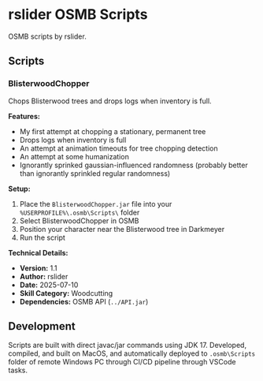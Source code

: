 # rslider OSMB Scripts

OSMB scripts by rslider.

## Scripts

### BlisterwoodChopper

Chops Blisterwood trees and drops logs when inventory is full.

**Features:**

- My first attempt at chopping a stationary, permanent tree
- Drops logs when inventory is full
- An attempt at animation timeouts for tree chopping detection
- An attempt at some humanization
- Ignorantly sprinked gaussian-influenced randomness (probably better than ignorantly sprinkled regular randomness)

**Setup:**

1. Place the `BlisterwoodChopper.jar` file into your `%USERPROFILE%\.osmb\Scripts\` folder
2. Select BlisterwoodChopper in OSMB
3. Position your character near the Blisterwood tree in Darkmeyer
4. Run the script

**Technical Details:**

- **Version:** 1.1
- **Author:** rslider
- **Date:** 2025-07-10
- **Skill Category:** Woodcutting
- **Dependencies:** OSMB API (`../API.jar`)

## Development

Scripts are built with direct javac/jar commands using JDK 17.
Developed, compiled, and built on MacOS, and automatically deployed to `.osmb\Scripts` folder of remote Windows PC through CI/CD pipeline through VSCode tasks.
